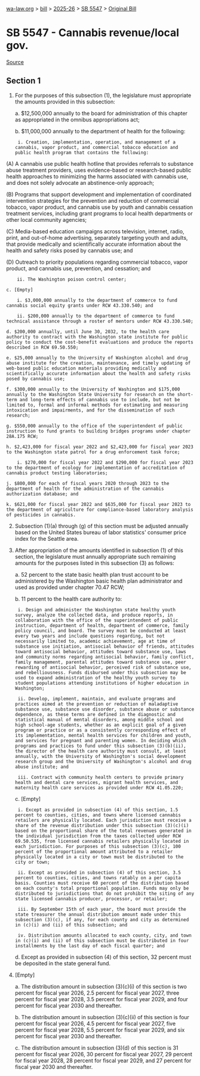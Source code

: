 [wa-law.org](/) > [bill](/bill/) > [2025-26](/bill/2025-26/) > [SB 5547](/bill/2025-26/sb/5547/) > [Original Bill](/bill/2025-26/sb/5547/1/)

# SB 5547 - Cannabis revenue/local gov.

[Source](http://lawfilesext.leg.wa.gov/biennium/2025-26/Pdf/Bills/Senate%20Bills/5547.pdf)

## Section 1
1. For the purposes of this subsection (1), the legislature must appropriate the amounts provided in this subsection:

    a. $12,500,000 annually to the board for administration of this chapter as appropriated in the omnibus appropriations act;

    b. $11,000,000 annually to the department of health for the following:

        i. Creation, implementation, operation, and management of a cannabis, vapor product, and commercial tobacco education and public health program that contains the following:

(A) A cannabis use public health hotline that provides referrals to substance abuse treatment providers, uses evidence-based or research-based public health approaches to minimizing the harms associated with cannabis use, and does not solely advocate an abstinence-only approach;

(B) Programs that support development and implementation of coordinated intervention strategies for the prevention and reduction of commercial tobacco, vapor product, and cannabis use by youth and cannabis cessation treatment services, including grant programs to local health departments or other local community agencies;

(C) Media-based education campaigns across television, internet, radio, print, and out-of-home advertising, separately targeting youth and adults, that provide medically and scientifically accurate information about the health and safety risks posed by cannabis use; and

(D) Outreach to priority populations regarding commercial tobacco, vapor product, and cannabis use, prevention, and cessation; and

        ii. The Washington poison control center;

    c. [Empty]

        i. $3,000,000 annually to the department of commerce to fund cannabis social equity grants under RCW 43.330.540; and

        ii. $200,000 annually to the department of commerce to fund technical assistance through a roster of mentors under RCW 43.330.540;

    d. $200,000 annually, until June 30, 2032, to the health care authority to contract with the Washington state institute for public policy to conduct the cost-benefit evaluations and produce the reports described in RCW 69.50.550;

    e. $25,000 annually to the University of Washington alcohol and drug abuse institute for the creation, maintenance, and timely updating of web-based public education materials providing medically and scientifically accurate information about the health and safety risks posed by cannabis use;

    f. $300,000 annually to the University of Washington and $175,000 annually to the Washington State University for research on the short-term and long-term effects of cannabis use to include, but not be limited to, formal and informal methods for estimating and measuring intoxication and impairments, and for the dissemination of such research;

    g. $550,000 annually to the office of the superintendent of public instruction to fund grants to building bridges programs under chapter 28A.175 RCW;

    h. $2,423,000 for fiscal year 2022 and $2,423,000 for fiscal year 2023 to the Washington state patrol for a drug enforcement task force;

        i. $270,000 for fiscal year 2022 and $290,000 for fiscal year 2023 to the department of ecology for implementation of accreditation of cannabis product testing laboratories;

    j. $800,000 for each of fiscal years 2020 through 2023 to the department of health for the administration of the cannabis authorization database; and

    k. $621,000 for fiscal year 2022 and $635,000 for fiscal year 2023 to the department of agriculture for compliance-based laboratory analysis of pesticides in cannabis.

2. Subsection (1)(a) through (g) of this section must be adjusted annually based on the United States bureau of labor statistics' consumer price index for the Seattle area.

3. After appropriation of the amounts identified in subsection (1) of this section, the legislature must annually appropriate such remaining amounts for the purposes listed in this subsection (3) as follows:

    a. 52 percent to the state basic health plan trust account to be administered by the Washington basic health plan administrator and used as provided under chapter 70.47 RCW;

    b. 11 percent to the health care authority to:

        i. Design and administer the Washington state healthy youth survey, analyze the collected data, and produce reports, in collaboration with the office of the superintendent of public instruction, department of health, department of commerce, family policy council, and board. The survey must be conducted at least every two years and include questions regarding, but not necessarily limited to, academic achievement, age at time of substance use initiation, antisocial behavior of friends, attitudes toward antisocial behavior, attitudes toward substance use, laws and community norms regarding antisocial behavior, family conflict, family management, parental attitudes toward substance use, peer rewarding of antisocial behavior, perceived risk of substance use, and rebelliousness. Funds disbursed under this subsection may be used to expand administration of the healthy youth survey to student populations attending institutions of higher education in Washington;

        ii. Develop, implement, maintain, and evaluate programs and practices aimed at the prevention or reduction of maladaptive substance use, substance use disorder, substance abuse or substance dependence, as these terms are defined in the diagnostic and statistical manual of mental disorders, among middle school and high school-age students, whether as an explicit goal of a given program or practice or as a consistently corresponding effect of its implementation, mental health services for children and youth, and services for pregnant and parenting women. In deciding which programs and practices to fund under this subsection (3)(b)(ii), the director of the health care authority must consult, at least annually, with the University of Washington's social development research group and the University of Washington's alcohol and drug abuse institute; and

        iii. Contract with community health centers to provide primary health and dental care services, migrant health services, and maternity health care services as provided under RCW 41.05.220;

    c. [Empty]

        i. Except as provided in subsection (4) of this section, 1.5 percent to counties, cities, and towns where licensed cannabis retailers are physically located. Each jurisdiction must receive a share of the revenue distribution under this subsection (3)(c)(i) based on the proportional share of the total revenues generated in the individual jurisdiction from the taxes collected under RCW 69.50.535, from licensed cannabis retailers physically located in each jurisdiction. For purposes of this subsection (3)(c), 100 percent of the proportional amount attributed to a retailer physically located in a city or town must be distributed to the city or town;

        ii. Except as provided in subsection (4) of this section, 3.5 percent to counties, cities, and towns ratably on a per capita basis. Counties must receive 60 percent of the distribution based on each county's total proportional population. Funds may only be distributed to jurisdictions that do not prohibit the siting of any state licensed cannabis producer, processor, or retailer;

        iii. By September 15th of each year, the board must provide the state treasurer the annual distribution amount made under this subsection (3)(c), if any, for each county and city as determined in (c)(i) and (ii) of this subsection; and

        iv. Distribution amounts allocated to each county, city, and town in (c)(i) and (ii) of this subsection must be distributed in four installments by the last day of each fiscal quarter; and

    d. Except as provided in subsection (4) of this section, 32 percent must be deposited in the state general fund.

4. [Empty]

    a. The distribution amount in subsection (3)(c)(i) of this section is two percent for fiscal year 2026, 2.5 percent for fiscal year 2027, three percent for fiscal year 2028, 3.5 percent for fiscal year 2029, and four percent for fiscal year 2030 and thereafter.

    b. The distribution amount in subsection (3)(c)(ii) of this section is four percent for fiscal year 2026, 4.5 percent for fiscal year 2027, five percent for fiscal year 2028, 5.5 percent for fiscal year 2029, and six percent for fiscal year 2030 and thereafter.

    c. The distribution amount in subsection (3)(d) of this section is 31 percent for fiscal year 2026, 30 percent for fiscal year 2027, 29 percent for fiscal year 2028, 28 percent for fiscal year 2029, and 27 percent for fiscal year 2030 and thereafter.
